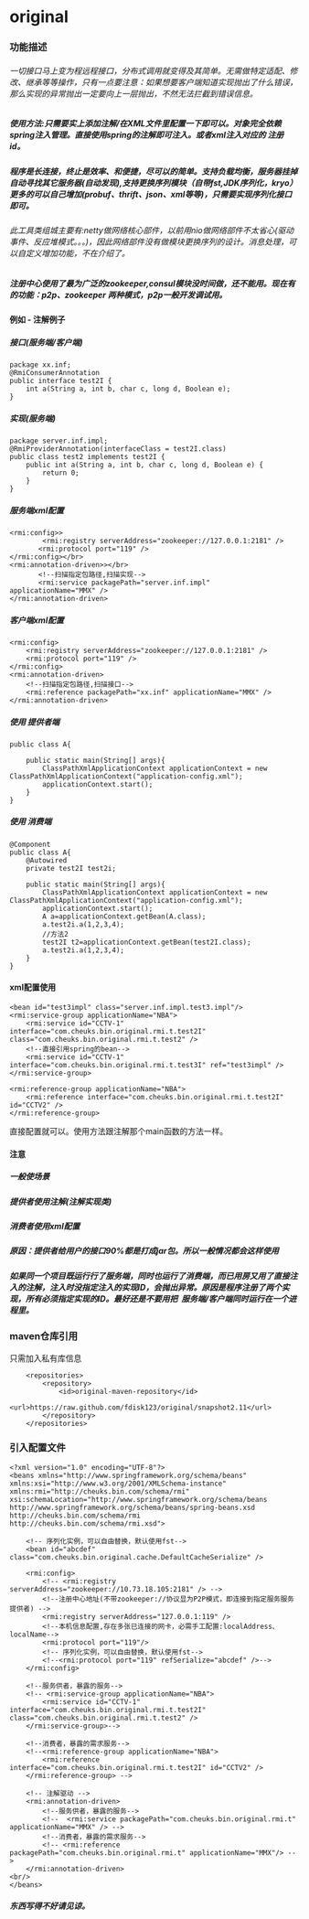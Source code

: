 # original
### 功能描述
###### 一切接口马上变为程远程接口，分布式调用就变得及其简单。无需做特定适配、修改、继承等等操作，只有一点要注意：如果想要客户端知道实现抛出了什么错误，那么实现的异常抛出一定要向上一层抛出，不然无法拦截到错误信息。
##### 使用方法:只需要实上添加注解/在XML文件里配置一下即可以。对象完全依赖spring注入管理。直接使用spring的注解即可注入。或者xml注入对应的 注册id。
##### 程序是长连接，终止是效率、和便捷，尽可以的简单。支持负载均衡，服务器挂掉自动寻找其它服务器(自动发现),支持更换序列模块（自带fst,JDK序列化，kryo）更多的可以自己增加(probuf、thrift、json、xml等等)，只需要实现序列化接口即可。
###### 此工具类组城主要有:netty做网络核心部件，以前用nio做网络部件不太省心(驱动事件、反应堆模式。。。)，因此网络部件没有做模块更换序列的设计。消息处理，可以自定义增加功能，不在介绍了。
##### 注册中心使用了最为广泛的zookeeper,consul模块没时间做，还不能用。现在有的功能：p2p、zookeeper 两种模式，p2p一般开发调试用。

#### 例如 - 注解例子
##### 接口(服务端/客户端)
```
package xx.inf;
@RmiConsumerAnnotation
public interface test2I {
	int a(String a, int b, char c, long d, Boolean e);
}
```
##### 实现(服务端)
```
package server.inf.impl;
@RmiProviderAnnotation(interfaceClass = test2I.class)
public class test2 implements test2I {
	public int a(String a, int b, char c, long d, Boolean e) {
		return 0;
	}
}
```
##### 服务端xml配置
```
<rmi:config>>
        <rmi:registry serverAddress="zookeeper://127.0.0.1:2181" />
       <rmi:protocol port="119" />
</rmi:config></br>
<rmi:annotation-driven>></br>
       <!--扫描指定包路径,扫描实现-->
       <rmi:service packagePath="server.inf.impl" applicationName="MMX" />
</rmi:annotation-driven>
```
##### 客户端xml配置
```
<rmi:config>
	<rmi:registry serverAddress="zookeeper://127.0.0.1:2181" />
	<rmi:protocol port="119" />
</rmi:config>
<rmi:annotation-driven>
	<!--扫描指定包路径,扫描接口-->
	<rmi:reference packagePath="xx.inf" applicationName="MMX" />
</rmi:annotation-driven>
```
##### 使用 提供者端
```
public class A{

	public static main(String[] args){
		ClassPathXmlApplicationContext applicationContext = new ClassPathXmlApplicationContext("application-config.xml");
		applicationContext.start();
	}
}
```
##### 使用 消费端
```
@Component
public class A{
	@Autowired
	private test2I test2i;
	
	public static main(String[] args){
		ClassPathXmlApplicationContext applicationContext = new ClassPathXmlApplicationContext("application-config.xml");
		applicationContext.start();
		A a=applicationContext.getBean(A.class);
		a.test2i.a(1,2,3,4);
		//方法2
		test2I t2=applicationContext.getBean(test2I.class);
		a.test2i.a(1,2,3,4);
	}
}
```
#### xml配置使用
```
<bean id="test3impl" class="server.inf.impl.test3.impl"/>
<rmi:service-group applicationName="NBA"> 
	<rmi:service id="CCTV-1" interface="com.cheuks.bin.original.rmi.t.test2I" class="com.cheuks.bin.original.rmi.t.test2" /> 
	<!--直接引用spring的bean-->
	<rmi:service id="CCTV-1" interface="com.cheuks.bin.original.rmi.t.test3I" ref="test3impl" />
</rmi:service-group> 
	
<rmi:reference-group applicationName="NBA"> 
	<rmi:reference interface="com.cheuks.bin.original.rmi.t.test2I" id="CCTV2" />
</rmi:reference-group>
```
直接配置就可以。使用方法跟注解那个main函数的方法一样。

#### 注意
##### 一般使场景
##### 提供者使用注解(注解实现类)
##### 消费者使用xml配置
##### 原因：提供者给用户的接口90%都是打成jar包。所以一般情况都会这样使用
##### 如果同一个项目既运行行了服务端，同时也运行了消费端，而已用房又用了直接注入的注解，注入时没指定注入的实现ID，会抛出异常。原因是程序注册了两个实现，所有必须指定实现的ID。最好还是不要用把  服务端/客户端同时运行在一个进程里。



### maven仓库引用
只需加入私有库信息
```
	<repositories>
		<repository>
			<id>original-maven-repository</id>
			<url>https://raw.github.com/fdisk123/original/snapshot2.11</url>
		</repository>
	</repositories>
```
### 引入配置文件
```
<?xml version="1.0" encoding="UTF-8"?>
<beans xmlns="http://www.springframework.org/schema/beans" xmlns:xsi="http://www.w3.org/2001/XMLSchema-instance" xmlns:rmi="http://cheuks.bin.com/schema/rmi" xsi:schemaLocation="http://www.springframework.org/schema/beans http://www.springframework.org/schema/beans/spring-beans.xsd http://cheuks.bin.com/schema/rmi http://cheuks.bin.com/schema/rmi.xsd">

	<!-- 序列化实例，可以自由替换，默认使用fst-->
	<bean id="abcdef" class="com.cheuks.bin.original.cache.DefaultCacheSerialize" />

	<rmi:config>
		<!-- <rmi:registry serverAddress="zookeeper://10.73.18.105:2181" /> -->
		<!--注册中心地址(不带zookeeper://协议显为P2P模式，即连接到指定服务服务提供者) -->
		<rmi:registry serverAddress="127.0.0.1:119" />
		<!--本机信息配置,存在多张已连接的网卡，必需手工配置:localAddress、localName-->
		<rmi:protocol port="119"/>
		<!-- 序列化实例，可以自由替换，默认使用fst-->
		<!--<rmi:protocol port="119" refSerialize="abcdef" />-->
	</rmi:config>

	<!--服务供者，暴露的服务--> 
	<!-- <rmi:service-group applicationName="NBA"> 
		<rmi:service id="CCTV-1" interface="com.cheuks.bin.original.rmi.t.test2I" class="com.cheuks.bin.original.rmi.t.test2" /> 
	</rmi:service-group>--> 
	
	<!--消费者，暴露的需求服务--> 
	<!--<rmi:reference-group applicationName="NBA">
		<rmi:reference interface="com.cheuks.bin.original.rmi.t.test2I" id="CCTV2" /> 
	</rmi:reference-group> -->

	<!-- 注解驱动 -->
	<rmi:annotation-driven>
		<!--服务供者，暴露的服务--> 
		<!--  <rmi:service packagePath="com.cheuks.bin.original.rmi.t" applicationName="MMX" /> -->
		<!--消费者，暴露的需求服务--> 
		<!-- <rmi:reference packagePath="com.cheuks.bin.original.rmi.t" applicationName="MMX"/> -->
	</rmi:annotation-driven>
<br/>
</beans>
```
##### 东西写得不好请见谅。
